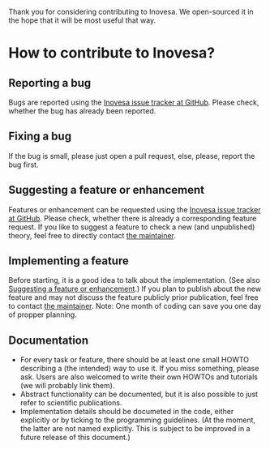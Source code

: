Thank you for considering contributing to Inovesa.
We open-sourced it in the hope that it will be most useful that way.


# How to contribute to Inovesa?

## Reporting a bug

Bugs are reported using the
[Inovesa issue tracker at GitHub](https://github.com/Inovesa/Inovesa/issues).
Please check, whether the bug has already been reported.

## Fixing a bug

If the bug is small, please just open a pull request,
else, please, report the bug first.


## Suggesting a feature or enhancement

Features or enhancement can be requested using the
[Inovesa issue tracker at GitHub](https://github.com/Inovesa/Inovesa/issues).
Please check, whether there is already a corresponding feature request.
If you like to suggest a feature to check a new (and unpublished) theory,
feel free to directly contact [the maintainer](CONTRIBUTORS.md#maintainer).


## Implementing a feature

Before starting, it is a good idea to talk about the implementation.
(See also
[Suggesting a feature or enhancement](#suggesting-a-feature-or-enhancement).)
If you plan to publish about the new feature
and may not discuss the feature publicly prior publication,
feel free to contact [the maintainer](CONTRIBUTORS.md#maintainer).
Note: One month of coding can save you one day of propper planning.


## Documentation

* For every task or feature, there should be at least one
small HOWTO describing a (the intended) way to use it.
If you miss something, please ask.
Users are also welcomed to write their own HOWTOs and tutorials
(we will probably link them).
* Abstract functionality can be documented,
but it is also possible to just refer to scientific publications.
* Implementation details should be documeted in the code,
either explicitly or by ticking to the programming guidelines.
(At the moment, the latter are not named explicitly.
This is subject to be improved in a future release of this document.)



